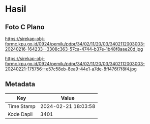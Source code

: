 # Hasil

## Foto C Plano

https://sirekap-obj-formc.kpu.go.id/0924/pemilu/pdpr/34/02/11/20/03/3402112003003-20240216-164233--3308c363-57ca-4744-b37e-1b48f8aae20d.jpg

https://sirekap-obj-formc.kpu.go.id/0924/pemilu/pdpr/34/02/11/20/03/3402112003003-20240221-175756--e57c58eb-8ea9-44e1-a7de-8ff476f7f8f4.jpg


## Metadata

| Key        | Value               |
| ---------- | ------------------- |
| Time Stamp | 2024-02-21 18:03:58 |
| Kode Dapil | 3401                |



